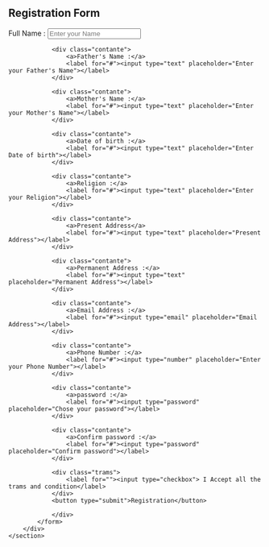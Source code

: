 <head>
    <title> Registration Form</title>
    <link rel="stylesheet" href="regstyle.css">
</head>
<html>
    <section>
        <div class="registration-box">
            <form action="">
                <h2>Registration Form</h2>
                <div class="contante">
                    <a>Full Name :</a>
                    <label for="#"><input type="text" placeholder="Enter your Name"></label>
                </div>

                <div class="contante">
                    <a>Father's Name :</a>
                    <label for="#"><input type="text" placeholder="Enter your Father's Name"></label>
                </div>

                <div class="contante">
                    <a>Mother's Name :</a>
                    <label for="#"><input type="text" placeholder="Enter your Mother's Name"></label>
                </div>

                <div class="contante">
                    <a>Date of birth :</a>
                    <label for="#"><input type="text" placeholder="Enter Date of birth"></label>
                </div>

                <div class="contante">
                    <a>Religion :</a>
                    <label for="#"><input type="text" placeholder="Enter your Religion"></label>
                </div>

                <div class="contante">
                    <a>Present Address</a>
                    <label for="#"><input type="text" placeholder="Present Address"></label>
                </div>

                <div class="contante">
                    <a>Permanent Address :</a>
                    <label for="#"><input type="text" placeholder="Permanent Address"></label>
                </div>

                <div class="contante">
                    <a>Email Address :</a>
                    <label for="#"><input type="email" placeholder="Email Address"></label>
                </div>

                <div class="contante">
                    <a>Phone Number :</a>
                    <label for="#"><input type="number" placeholder="Enter your Phone Number"></label>
                </div>

                <div class="contante">
                    <a>password :</a>
                    <label for="#"><input type="password" placeholder="Chose your password"></label>
                </div>

                <div class="contante">
                    <a>Confirm password :</a>
                    <label for="#"><input type="password" placeholder="Confirm password"></label>
                </div>

                <div class="trams">
                    <label for=""><input type="checkbox"> I Accept all the trams and condition</label>
                </div>
                <button type="submit">Registration</button>

                </div>
            </form>
        </div>
    </section>
</html>
